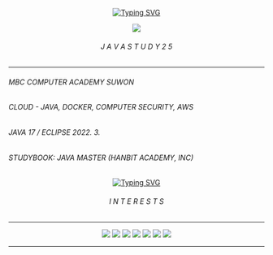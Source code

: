 <p align="center">
  <a href="https://git.io/typing-svg">
    <img src="https://readme-typing-svg.demolab.com?font=Fira+Code&size=12&pause=1000&color=D9E5FF&width=435&lines=GITHUB+FOR+JAVASTUDY+%F0%9F%92%BB" alt="Typing SVG" />
  </a>
</p>

<p align="center">
  <img src="https://capsule-render.vercel.app/api?type=cylinder&color=EBF7FF&height=120&section=header&text=Welcome%20to%20my%20Java%20World!&fontColor=D9E5FF&fontAlign=50&fontSize=15&animation=twinkling" />
</p>

<h6 align="center">J A V A S T U D Y 2 5</h6>

---

<p align="center">
  <h6>MBC COMPUTER ACADEMY SUWON</h6>
  <h6>CLOUD - JAVA, DOCKER, COMPUTER SECURITY, AWS</h6>
  <h6>JAVA 17 / ECLIPSE 2022. 3.</h6>
  <h6>STUDYBOOK: JAVA MASTER (HANBIT ACADEMY, INC)</h6>
</p>

<p align="center">
  <a href="https://git.io/typing-svg">
    <img src="https://readme-typing-svg.demolab.com?font=Fira+Code&size=12&pause=1000&color=D9E5FF&width=435&lines=Thank%20You%20For%20Visiting!+%F0%9F%92%BE" alt="Typing SVG" />
  </a>
</p>

<h6 align="center">I N T E R E S T S</h6>

---

<p align="center">
  <img src="https://img.shields.io/badge/gmail-%23EA4335.svg?&style=for-the-badge&logo=gmail&logoColor=white" />
  <img src="https://img.shields.io/badge/kakao-%23FFCD00.svg?&style=for-the-badge&logo=kakao&logoColor=black" />
  <img src="https://img.shields.io/badge/javascript-%23F7DF1E.svg?&style=for-the-badge&logo=javascript&logoColor=black" />
  <img src="https://img.shields.io/badge/discord-%237289DA.svg?&style=for-the-badge&logo=discord&logoColor=white" />
  <img src="https://img.shields.io/badge/python-%233776AB.svg?&style=for-the-badge&logo=python&logoColor=white" />
  <img src="https://img.shields.io/badge/java-%23007396.svg?&style=for-the-badge&logo=java&logoColor=white" />
  <img src="https://img.shields.io/badge/skype-%2300AFF0.svg?&style=for-the-badge&logo=skype&logoColor=white" />
</p>

---
